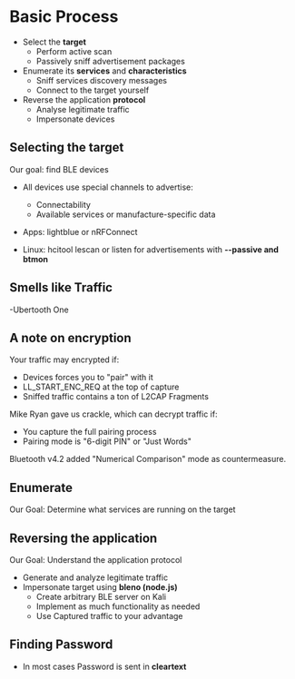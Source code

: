 # Basic Process

- Select the **target**
  - Perform active scan
  - Passively sniff advertisement packages
- Enumerate its **services** and **characteristics**
  - Sniff services discovery messages
  - Connect to the target yourself
- Reverse the application **protocol**
  - Analyse legitimate traffic
  - Impersonate devices

## Selecting the target
Our goal: find BLE devices
- All devices use special channels to advertise: 
  - Connectability
  - Available services or manufacture-specific data

- Apps: lightblue or nRFConnect
- Linux: hcitool lescan or listen for advertisements with **--passive and btmon**

##  Smells like Traffic
-Ubertooth One

## A note on encryption
Your traffic may encrypted if:
- Devices forces you to "pair" with it
- LL_START_ENC_REQ at the top of capture
- Sniffed traffic contains a ton of L2CAP Fragments

Mike Ryan gave us crackle, which can  decrypt traffic if:
- You capture the full pairing process
- Pairing mode is "6-digit PIN" or "Just Words"

Bluetooth v4.2 added "Numerical Comparison" mode as countermeasure.

## Enumerate 
Our Goal: Determine what services are running on the target
 
## Reversing the application
Our Goal: Understand the application protocol 
- Generate and analyze legitimate traffic
- Impersonate target using **bleno (node.js)**
  - Create arbitrary BLE server on Kali
  - Implement as much functionality as needed
  - Use Captured traffic to your advantage

## Finding Password 
- In most cases  Password is sent in **cleartext**





